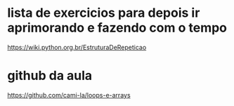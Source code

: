 # lista de exercicios para depois ir aprimorando e fazendo com o tempo 

https://wiki.python.org.br/EstruturaDeRepeticao

# github da aula 

https://github.com/cami-la/loops-e-arrays